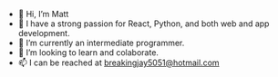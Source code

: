 - 👋 Hi, I’m Matt
- 👀 I have a strong passion for React, Python, and both web and app development.
- 🌱 I’m currently an intermediate programmer.  
- 💞️ I’m looking to learn and colaborate.
- 📫 I can be reached at breakingjay5051@hotmail.com

<!---
breakingjay5051/breakingjay5051 is a ✨ special ✨ repository because its `README.md` (this file) appears on your GitHub profile.
You can click the Preview link to take a look at your changes.
--->
